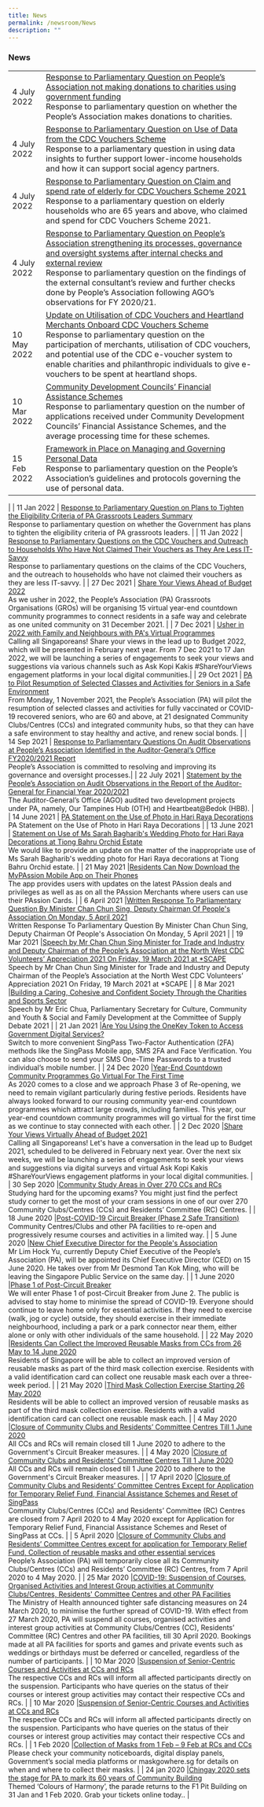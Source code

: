 ```yaml
---
title: News
permalink: /newsroom/News
description: ""
---
```

### News



|  | | 
| -------- | -------- |
| 4 July 2022 | [Response to Parliamentary Question on People’s Association not making donations to charities using government funding ](/Resource/news/Response-to-Parliamentary-Question-on-Peoples-Association) <br>Response to parliamentary question on whether the People’s Association makes donations to charities.  |
| 4 July 2022     |[Response to Parliamentary Question on Use of Data from the CDC Vouchers Scheme ](/Resource/news/Response-to-Parliamentary-Questions-on-the-CDC-Vouchers-and-Outreach-to-Households)<br>Response to a parliamentary question in using data insights to further support lower-income households and how it can support social agency partners.    | 
| 4 July 2022 | [Response to Parliamentary Question on Claim and spend rate of elderly for CDC Vouchers Scheme 2021 ](/Resource/news/Use-of-Data-from-the-CDC-Vouchers-Scheme)<br>Response to a parliamentary question on elderly households who are 65 years and above, who claimed and spend for CDC Vouchers Scheme 2021.|
|4 July 2022 | [Response to Parliamentary Question on People’s Association strengthening its processes, governance and oversight systems after internal checks and external review ](/Resource/news/Strengthening-its-processes-governance-and-oversight-systems) <br>Response to parliamentary question on the findings of the external consultant’s review and further checks done by People’s Association following AGO’s observations for FY 2020/21.|
| 10 May 2022 | [Update on Utilisation of CDC Vouchers and Heartland Merchants Onboard CDC Vouchers Scheme ](/Resource/news/Update-on-Utilisation-of-CDC-VouchersandHeartland-Merchants) <br>Response to parliamentary question on the participation of merchants, utilisation of CDC vouchers, and potential use of the CDC e-voucher system to enable charities and philanthropic individuals to give e-vouchers to be spent at heartland shops.|
| 10 Mar 2022 | [Community Development Councils’ Financial Assistance Schemes ](/Resource/news/Community-Development-Councils-Financial-Assistance-Schemes)<br>Response to parliamentary question on the number of applications received under Community Development Councils’ Financial Assistance Schemes, and the average processing time for these schemes.|
| 15 Feb 2022 | [Framework in Place on Managing and Governing Personal Data ](/Resource/news/Framework-in-Place-on-Managing-and-Governing-Personal-Data)<br>Response to parliamentary question on the People’s Association’s guidelines and protocols governing the use of personal data.
 |
| 11  Jan 2022 | [Response to Parliamentary Question on Plans to Tighten the Eligibility Criteria of PA Grassroots Leaders   Summary](/Resource/news/Response-to-Parliamentary-Question-on-Plans-to-Tighten-the-Eligibility-Criteria-of-PA)<br>Response to parliamentary question on whether the Government has plans to tighten the eligibility criteria of PA grassroots leaders.  |
| 11 Jan 2022 | [Response to Parliamentary Questions on the CDC Vouchers and Outreach to Households Who Have Not Claimed Their Vouchers as They Are Less IT-Savvy ](/Resource/news/Response-to-Parliamentary-Questions-on-the-CDC-Vouchers-and-Outreach-to-Households)<br>Response to parliamentary questions on the claims of the CDC Vouchers, and the outreach to households who have not claimed their vouchers as they are less IT-savvy. |
| 27 Dec 2021 | [Share Your Views Ahead of Budget 2022 ](/Resource/news/Share-Your-Views-Ahead-of-Budget-2022)<br>As we usher in 2022, the People’s Association (PA) Grassroots Organisations (GROs) will be organising 15 virtual year-end countdown  community programmes to connect residents in a safe way and celebrate as one united community on 31 December 2021. |
| 7 Dec 2021 | [Usher in 2022 with Family and Neighbours with PA's Virtual Programmes ](/Resource/news/Usher-in-2022-with-Family-and-Neighbours-with-PA-Virtual-Programmes)<br>Calling all Singaporeans! Share your views in the lead up to Budget 2022, which will be presented in February next year. From 7 Dec 2021 to 17 Jan 2022, we will be launching a series of engagements to seek your views and suggestions via various channels such as Ask Kopi Kakis #ShareYourViews engagement platforms in your local digital communities.|
| 29 Oct  2021 | [PA to Pilot Resumption of Selected Classes and Activities for Seniors in a Safe Environment ](/Resource/news/Pilot-Resumption-of-Selected-Classes-and-Activities-for-Seniors)<br>From Monday, 1 November 2021, the People’s Association (PA) will pilot the resumption of selected classes and activities for fully vaccinated or COVID-19 recovered seniors, who are 60 and above, at 21 designated Community Clubs/Centres (CCs) and integrated community hubs, so that they can have a safe environment to stay healthy and active, and renew social bonds. |
| 14 Sep  2021 | [Response to Parliamentary Questions On Audit Observations at People’s Association Identified in the Auditor-General’s Office FY2020/2021 Report ](/Resource/news/Response-to-Parliamentary-Questions-On-Audit-Observations-at-Peoples-Association)<br>People’s Association is committed to resolving and improving its governance and oversight processes.|
| 22 July 2021 | [Statement by the People’s Association on Audit Observations in  the Report of the Auditor-General for Financial Year 2020/2021 ]()<br>The Auditor-General’s Office (AGO) audited two development projects under PA, namely, Our Tampines Hub (OTH) and Heartbeat@Bedok (HBB).  |
| 14 June  2021 | [PA Statement on the Use of Photo in Hari Raya Decorations ](/Resource/news/PA-Statement-on-the-Use-of-Photo-in-Hari-Raya-Decorations)<br>PA Statement on the Use of Photo in Hari Raya Decorations |
| 13 June  2021 | [Statement on Use of Ms Sarah Bagharib's Wedding Photo for Hari Raya Decorations at Tiong Bahru Orchid Estate ](/Resource/news/Statement-on-Use-of-Ms-Sarah-Bagharib-Wedding-Photo)<br>We would like to provide an update on the matter of the inappropriate use of Ms Sarah Bagharib's wedding photo for Hari Raya decorations at Tiong Bahru Orchid estate. |
| 21 May  2021 |[Residents Can Now Download the MyPAssion Mobile App on Their Phones ](/Resource/news/Residents-Can-Now-Download-the-MyPAssion-Mobile-App-on-Their-Phones)<br>The app provides users with updates on the latest PAssion deals and privileges as well as as on all the PAssion Merchants where users can use their PAssion Cards.   |
| 6 April  2021 |[Written Response To Parliamentary Question By Minister Chan Chun Sing, Deputy Chairman Of People's Association On Monday, 5 April 2021 ](/Resource/news/Written-Response-To-Parliamentary-Question-By-Minister-Chan-Chun-Sing)<br>Written Response To Parliamentary Question By Minister Chan Chun Sing, Deputy Chairman Of People's Association On Monday, 5 April 2021 |
| 19 Mar 2021 |[Speech by Mr Chan Chun Sing Minister for Trade and Industry and Deputy Chairman of the People’s Association at the North West CDC Volunteers’ Appreciation 2021 On Friday, 19 March 2021 at *SCAPE ](/Resource/news/Speech-by-Mr-Chan-Chun-Sing-Minister-for-Trade-and-Industry-and-Deputy-Chairman)<br>Speech by Mr Chan Chun Sing Minister for Trade and Industry and Deputy Chairman of the People’s Association at the North West CDC Volunteers’ Appreciation 2021 On Friday, 19 March 2021 at *SCAPE |
| 8 Mar 2021 |[Building a Caring, Cohesive and Confident Society Through the Charities and Sports Sector ](/Resource/news/Building-a-Caring-Cohesive-and-Confident-Society)<br>Speech by Mr Eric Chua, Parliamentary Secretary for Culture, Community and Youth & Social and Family Development at the Committee of Supply Debate 2021  |
| 21 Jan 2021 |[Are You Using the OneKey Token to Access Government Digital Services? ](/Resource/news/Are-You-Using-the-OneKey-Token-to-Access-Government-Digital-Services)<br>Switch to more convenient SingPass Two-Factor Authentication (2FA) methods like the SingPass Mobile app, SMS 2FA and Face Verification. You can also choose to send your SMS One-Time Passwords to a trusted individual’s mobile number. |
| 24 Dec 2020 |[Year-End Countdown Community Programmes Go Virtual For The First Time ](/Resource/news/Year-End-Countdown-Community-Programmes-Go-Virtual-For-The-First-Time)<br>As 2020 comes to a close and we approach Phase 3 of Re-opening, we need to remain vigilant particularly during festive periods. Residents have always looked forward to our rousing community year-end countdown programmes which attract large crowds, including families. This year, our year-end countdown community programmes will go virtual for the first time as we continue to stay connected with each other.  |
| 2 Dec 2020 |[Share Your Views Virtually Ahead of Budget 2021 ](/Resource/news/Share-Your-Views-Virtually-Ahead-of-Budget-2021)<br>Calling all Singaporeans! Let's have a conversation in the lead up to Budget 2021, scheduled to be delivered in February next year. Over the next six weeks, we will be launching a series of engagements to seek your views and suggestions via digital surveys and virtual Ask Kopi Kakis #ShareYourViews engagement platforms in your local digital communities.  |
| 30 Sep 2020 |[Community Study Areas in Over 270 CCs and RCs ](/Resource/news/Community-Study-Areas-in-Over-270-CCs-and-RCs)<br>Studying hard for the upcoming exams? You might just find the perfect study corner to get the most of your cram sessions in one of our over 270 Community Clubs/Centres (CCs) and Residents’ Committee (RC) Centres. |
| 18 June 2020 |[Post-COVID-19 Circuit Breaker (Phase 2 Safe Transition) ](/Resource/news/Post-COVID-19-Circuit-Breaker-Phase-2-Safe-Transition)<br>Community Centres/Clubs and other PA facilities to re-open and progressively resume courses and activities in a limited way.    |
| 5 June 2020 |[New Chief Executive Director for the People's Association ](/Resource/news/New-Chief-Executive-Director-for-the-Peoples-Association)<br>Mr Lim Hock Yu, currently Deputy Chief Executive of the People’s Association (PA), will be appointed its Chief Executive Director (CED) on 15 June 2020.  He takes over from Mr Desmond Tan Kok Ming, who will be leaving the Singapore Public Service on the same day.       |
| 1 June 2020 |[Phase 1 of Post-Circuit Breaker ](/Resource/news/Phase-1-of-Post-Circuit-Breaker)<br>We will enter Phase 1 of post-Circuit Breaker from June 2. The public is advised to stay home to minimise the spread of COVID-19. Everyone should continue to leave home only for essential activities. If they need to exercise (walk, jog or cycle) outside, they should exercise in their immediate neighbourhood, including a park or a park connector near them, either alone or only with other individuals of the same household. |
| 22 May 2020 |[Residents Can Collect the Improved Reusable Masks from CCs from 26 May to 14 June 2020 ](/Resource/news/Residents-Can-Collect-the-Improved-Reusable-Masks-from-CCs-from-26May-to-14June2020)<br>Residents of Singapore will be able to collect an improved version of reusable masks as part of the third mask collection exercise. Residents with a valid identification card can collect one reusable mask each over a three-week period. |
| 21 May 2020 |[Third Mask Collection Exercise Starting 26 May 2020 ](/Resource/news/Third-Mask-Collection-Exercise-Starting-26-May-2020)<br>Residents will be able to collect an improved version of reusable masks as part of the third mask collection exercise. Residents with a valid identification card can collect one reusable mask each. |
| 4 May 2020 |[Closure of Community Clubs and Residents’ Committee Centres Till 1 June 2020 ](/Resource/news/Closure-of-Community-Clubs-and-Residents-Committee-Centres-Till-1-June-2020)<br>All CCs and RCs will remain closed till 1 June 2020 to adhere to the Government's Circuit Breaker measures. |
| 4 May 2020 |[Closure of Community Clubs and Residents’ Committee Centres Till 1 June 2020 ]()<br>All CCs and RCs will remain closed till 1 June 2020 to adhere to the Government's Circuit Breaker measures. |
| 17 April  2020 |[Closure of Community Clubs and Residents’ Committee Centres Except for Application for Temporary Relief Fund, Financial Assistance Schemes and Reset of SingPass ]()<br>Community Clubs/Centres (CCs) and Residents’ Committee (RC) Centres are closed from 7 April 2020 to 4 May 2020 except for Application for Temporary Relief Fund, Financial Assistance Schemes and Reset of SingPass at CCs.  |
| 5 April  2020 |[Closure of Community Clubs and Residents’ Committee Centres except for application for Temporary Relief Fund, Collection of reusable masks and other essential services ]()<br>People’s Association (PA) will temporarily close all its Community Clubs/Centres (CCs) and Residents’ Committee (RC) Centres, from 7 April 2020 to 4 May 2020.  |
| 25 Mar  2020 |[COVID-19: Suspension of Courses, Organised Activities and Interest Group activities at Community Clubs/Centres, Residents' Committee Centres and other PA Facilities ]()<br>The Ministry of Health announced tighter safe distancing measures on 24 March 2020, to minimise the further spread of COVID-19. With effect from 27 March 2020, PA will suspend all courses, organised activities and interest group activities at Community Clubs/Centres (CC), Residents’ Committee (RC) Centres and other PA facilities, till 30 April 2020. Bookings made at all PA facilities for sports and games and private events such as weddings or birthdays must be deferred or cancelled, regardless of the number of participants.   |
| 10 Mar  2020 |[Suspension of Senior-Centric Courses and Activities at CCs and RCs ]()<br>The respective CCs and RCs will inform all affected participants directly on the suspension. Participants who have queries on the status of their courses or interest group activities may contact their respective CCs and RCs.   |
| 10 Mar  2020 |[Suspension of Senior-Centric Courses and Activities at CCs and RCs ]()<br>The respective CCs and RCs will inform all affected participants directly on the suspension. Participants who have queries on the status of their courses or interest group activities may contact their respective CCs and RCs.   |
| 1 Feb 2020 |[Collection of Masks from 1 Feb – 9 Feb at RCs and CCs]()<br>Please check your community noticeboards, digital display panels, Government’s social media platforms or maskgowhere.sg for details on when and where to collect their masks. |
| 24 jan  2020 |[Chingay 2020 sets the stage for PA to mark its 60 years of Community Building ]()<br>Themed ‘Colours of Harmony’, the parade returns to the F1 Pit Building on 31 Jan and 1 Feb 2020. Grab your tickets online today.. |